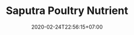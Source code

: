 ---
title: "Saputra Poultry Nutrient"
date: 2020-02-24T22:56:15+07:00
draft: false
description: 
layout: "saputra-poultry-nutrient"
---